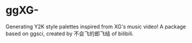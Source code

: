 # ggXG-
Generating Y2K style palettes inspired from XG's music video! A package based on ggsci, created by 不会飞的郎飞结 of bilibili.
